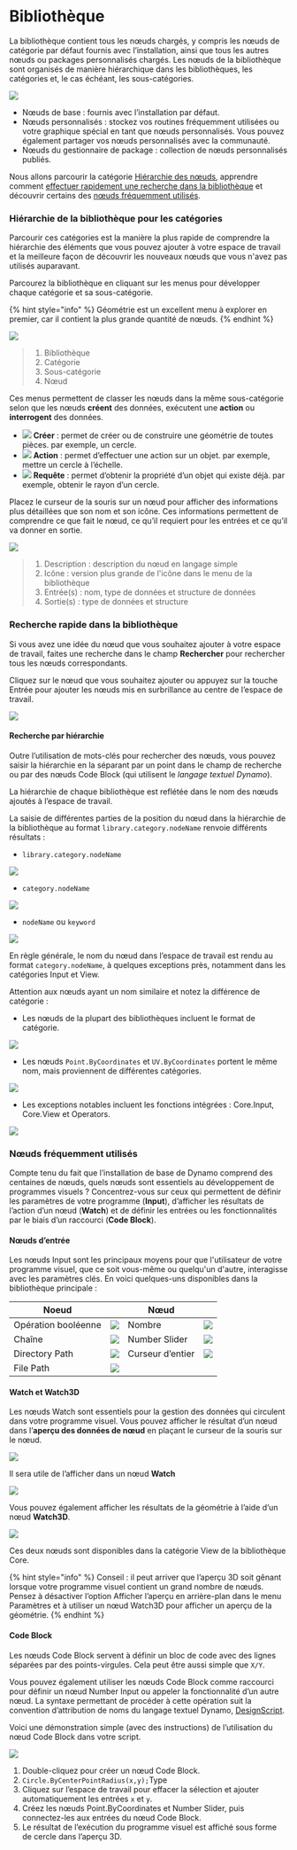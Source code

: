 # Bibliothèque

La bibliothèque contient tous les nœuds chargés, y compris les nœuds de catégorie par défaut fournis avec l’installation, ainsi que tous les autres nœuds ou packages personnalisés chargés. Les nœuds de la bibliothèque sont organisés de manière hiérarchique dans les bibliothèques, les catégories et, le cas échéant, les sous-catégories.

![](images/3-2/library-libraryUI.jpg)

* Nœuds de base : fournis avec l’installation par défaut.
* Nœuds personnalisés : stockez vos routines fréquemment utilisées ou votre graphique spécial en tant que nœuds personnalisés. Vous pouvez également partager vos nœuds personnalisés avec la communauté.
* Nœuds du gestionnaire de package : collection de nœuds personnalisés publiés.

Nous allons parcourir la catégorie [Hiérarchie des nœuds](3-3\_dynamo\_libraries.md#library-hierarchy-for-categories), apprendre comment [effectuer rapidement une recherche dans la bibliothèque](3-3\_dynamo\_libraries.md#quick-search-in-library) et découvrir certains des [nœuds fréquemment utilisés](3-3\_dynamo\_libraries.md#frequently-used-nodes).

### Hiérarchie de la bibliothèque pour les catégories

Parcourir ces catégories est la manière la plus rapide de comprendre la hiérarchie des éléments que vous pouvez ajouter à votre espace de travail et la meilleure façon de découvrir les nouveaux nœuds que vous n'avez pas utilisés auparavant.

Parcourez la bibliothèque en cliquant sur les menus pour développer chaque catégorie et sa sous-catégorie.

{% hint style="info" %} Géométrie est un excellent menu à explorer en premier, car il contient la plus grande quantité de nœuds. {% endhint %}

![](images/3-2/library-modifiedandresizelibrarycategories.jpg)

> 1. Bibliothèque
> 2. Catégorie
> 3. Sous-catégorie
> 4. Nœud

Ces menus permettent de classer les nœuds dans la même sous-catégorie selon que les nœuds **créent** des données, exécutent une **action** ou **interrogent** des données.

* ![](images/3-2/userinterface-create.jpg) **Créer** : permet de créer ou de construire une géométrie de toutes pièces. par exemple, un cercle.
* ![](images/3-2/userinterface-action.jpg) **Action** : permet d’effectuer une action sur un objet. par exemple, mettre un cercle à l’échelle.
* ![](images/3-2/userinterface-query.jpg) **Requête** : permet d’obtenir la propriété d’un objet qui existe déjà. par exemple, obtenir le rayon d’un cercle.

Placez le curseur de la souris sur un nœud pour afficher des informations plus détaillées que son nom et son icône. Ces informations permettent de comprendre ce que fait le nœud, ce qu’il requiert pour les entrées et ce qu’il va donner en sortie.

![](images/3-2/userinterface-nodedescription.jpg)

> 1. Description : description du nœud en langage simple
> 2. Icône : version plus grande de l'icône dans le menu de la bibliothèque
> 3. Entrée(s) : nom, type de données et structure de données
> 4. Sortie(s) : type de données et structure

### Recherche rapide dans la bibliothèque

Si vous avez une idée du nœud que vous souhaitez ajouter à votre espace de travail, faites une recherche dans le champ **Rechercher** pour rechercher tous les nœuds correspondants.

Cliquez sur le nœud que vous souhaitez ajouter ou appuyez sur la touche Entrée pour ajouter les nœuds mis en surbrillance au centre de l’espace de travail.

![](images/3-2/userinterface-search.jpg)

#### Recherche par hiérarchie

Outre l’utilisation de mots-clés pour rechercher des nœuds, vous pouvez saisir la hiérarchie en la séparant par un point dans le champ de recherche ou par des nœuds Code Block (qui utilisent le _langage textuel Dynamo_).

La hiérarchie de chaque bibliothèque est reflétée dans le nom des nœuds ajoutés à l’espace de travail.

La saisie de différentes parties de la position du nœud dans la hiérarchie de la bibliothèque au format `library.category.nodeName` renvoie différents résultats :

* `library.category.nodeName`

![](<images/3-2/library-searchbyhierarchygeometrypointbycoordinates(1) (1).jpg>)

* `category.nodeName`

![](images/3-2/library-searchbyhierarchy2pointbycoordinates.jpg)

* `nodeName` ou `keyword`

![](images/3-2/library-searchbyhierarchy3bycoordinates.jpg)

En règle générale, le nom du nœud dans l’espace de travail est rendu au format `category.nodeName`, à quelques exceptions près, notamment dans les catégories Input et View.

Attention aux nœuds ayant un nom similaire et notez la différence de catégorie :

* Les nœuds de la plupart des bibliothèques incluent le format de catégorie.

![](images/3-2/library-nodecategorydifferences1.jpg)

* Les nœuds `Point.ByCoordinates` et `UV.ByCoordinates` portent le même nom, mais proviennent de différentes catégories.

![](images/3-2/library-nodecategorydifferences2.jpg)

* Les exceptions notables incluent les fonctions intégrées : Core.Input, Core.View et Operators.

![](images/3-2/library-nodecategorydifferences3.jpg)

### Nœuds fréquemment utilisés

Compte tenu du fait que l’installation de base de Dynamo comprend des centaines de nœuds, quels nœuds sont essentiels au développement de programmes visuels ? Concentrez-vous sur ceux qui permettent de définir les paramètres de votre programme (**Input**), d’afficher les résultats de l’action d’un nœud (**Watch**) et de définir les entrées ou les fonctionnalités par le biais d’un raccourci (**Code Block**).

#### Nœuds d’entrée

Les nœuds Input sont les principaux moyens pour que l'utilisateur de votre programme visuel, que ce soit vous-même ou quelqu'un d'autre, interagisse avec les paramètres clés. En voici quelques-uns disponibles dans la bibliothèque principale :

| Noeud           |                                           | Nœud           |                                           |
| -------------- | ----------------------------------------- | -------------- | ----------------------------------------- |
| Opération booléenne        | ![](images/3-2/library-boolean.jpg)       | Nombre         | ![](images/3-2/library-number.jpg)        |
| Chaîne         | ![](images/3-2/library-string.jpg)        | Number Slider  | ![](images/3-2/library-numberslider.jpg)  |
| Directory Path | ![](images/3-2/library-directorypath.jpg) | Curseur d’entier | ![](images/3-2/library-integerslider.jpg) |
| File Path      | ![](images/3-2/library-filepath.jpg)      |                |                                           |

#### Watch et Watch3D

Les nœuds Watch sont essentiels pour la gestion des données qui circulent dans votre programme visuel. Vous pouvez afficher le résultat d’un nœud dans l’**aperçu des données de nœud** en plaçant le curseur de la souris sur le nœud.

![](images/3-2/library-nodepreview.jpg)

Il sera utile de l’afficher dans un nœud **Watch**

![](images/3-2/library-watchnode.jpg)

Vous pouvez également afficher les résultats de la géométrie à l’aide d’un nœud **Watch3D**.

![](images/3-2/library-watch3dnode.gif)

Ces deux nœuds sont disponibles dans la catégorie View de la bibliothèque Core.

{% hint style="info" %} Conseil : il peut arriver que l’aperçu 3D soit gênant lorsque votre programme visuel contient un grand nombre de nœuds. Pensez à désactiver l’option Afficher l’aperçu en arrière-plan dans le menu Paramètres et à utiliser un nœud Watch3D pour afficher un aperçu de la géométrie. {% endhint %}

#### Code Block

Les nœuds Code Block servent à définir un bloc de code avec des lignes séparées par des points-virgules. Cela peut être aussi simple que `X/Y`.

Vous pouvez également utiliser les nœuds Code Block comme raccourci pour définir un nœud Number Input ou appeler la fonctionnalité d’un autre nœud. La syntaxe permettant de procéder à cette opération suit la convention d’attribution de noms du langage textuel Dynamo, [DesignScript](../coding-in-dynamo/7\_code-blocks-and-design-script/7-2\_design-script-syntax.md).

Voici une démonstration simple (avec des instructions) de l’utilisation du nœud Code Block dans votre script.

![](images/3-2/library-codeblockdemo.gif)

1. Double-cliquez pour créer un nœud Code Block.
2. `Circle.ByCenterPointRadius(x,y);`Type
3. Cliquez sur l’espace de travail pour effacer la sélection et ajouter automatiquement les entrées `x` et `y`.
4. Créez les nœuds Point.ByCoordinates et Number Slider, puis connectez-les aux entrées du nœud Code Block.
5. Le résultat de l’exécution du programme visuel est affiché sous forme de cercle dans l’aperçu 3D.
